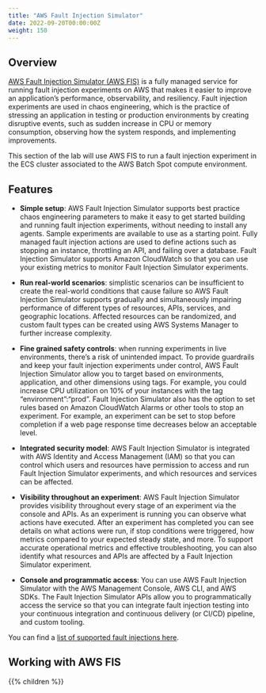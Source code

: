 ```yaml
---
title: "AWS Fault Injection Simulator"
date: 2022-09-20T00:00:00Z
weight: 150
---
```


## Overview

[AWS Fault Injection Simulator (AWS FIS)](https://aws.amazon.com/fis/) is a fully managed service for running fault injection experiments on AWS that makes it easier to improve an application’s performance, observability, and resiliency. Fault injection experiments are used in chaos engineering, which is the practice of stressing an application in testing or production environments by creating disruptive events, such as sudden increase in CPU or memory consumption, observing how the system responds, and implementing improvements.

This section of the lab will use AWS FIS to run a fault injection experiment in the ECS cluster associated to the AWS Batch Spot compute environment.

## Features

 - **Simple setup**: AWS Fault Injection Simulator supports best practice chaos engineering parameters to make it easy to get started building and running fault injection experiments, without needing to install any agents. Sample experiments are available to use as a starting point. Fully managed fault injection actions are used to define actions such as stopping an instance, throttling an API, and failing over a database. Fault Injection Simulator supports Amazon CloudWatch so that you can use your existing metrics to monitor Fault Injection Simulator experiments.

 - **Run real-world scenarios**: simplistic scenarios can be insufficient to create the real-world conditions that cause failure so AWS Fault Injection Simulator supports gradually and simultaneously impairing performance of different types of resources, APIs, services, and geographic locations. Affected resources can be randomized, and custom fault types can be created using AWS Systems Manager to further increase complexity.

 - **Fine grained safety controls**: when running experiments in live environments, there’s a risk of unintended impact. To provide guardrails and keep your fault injection experiments under control, AWS Fault Injection Simulator allow you to target based on environments, application, and other dimensions using tags. For example, you could increase CPU utilization on 10% of your instances with the tag “environment”:“prod”. Fault Injection Simulator also has the option to set rules based on Amazon CloudWatch Alarms or other tools to stop an experiment. For example, an experiment can be set to stop before completion if a web page response time decreases below an acceptable level.

 - **Integrated security model**: AWS Fault Injection Simulator is integrated with AWS Identity and Access Management (IAM) so that you can control which users and resources have permission to access and run Fault Injection Simulator experiments, and which resources and services can be affected.

 - **Visibility throughout an experiment**: AWS Fault Injection Simulator provides visibility throughout every stage of an experiment via the console and APIs. As an experiment is running you can observe what actions have executed. After an experiment has completed you can see details on what actions were run, if stop conditions were triggered, how metrics compared to your expected steady state, and more. To support accurate operational metrics and effective troubleshooting, you can also identify what resources and APIs are affected by a Fault Injection Simulator experiment.

 - **Console and programmatic access**: You can use AWS Fault Injection Simulator with the AWS Management Console, AWS CLI, and AWS SDKs. The Fault Injection Simulator APIs allow you to programmatically access the service so that you can integrate fault injection testing into your continuous integration and continuous delivery (or CI/CD) pipeline, and custom tooling.

 You can find a [list of supported fault injections here](https://docs.aws.amazon.com/fis/latest/userguide/fis-actions-reference.html#fis-actions-reference-fis).

 ## Working with AWS FIS
 
 {{% children %}}